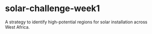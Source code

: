 # solar-challenge-week1
A strategy to identify high-potential regions for solar installation across West Africa.
